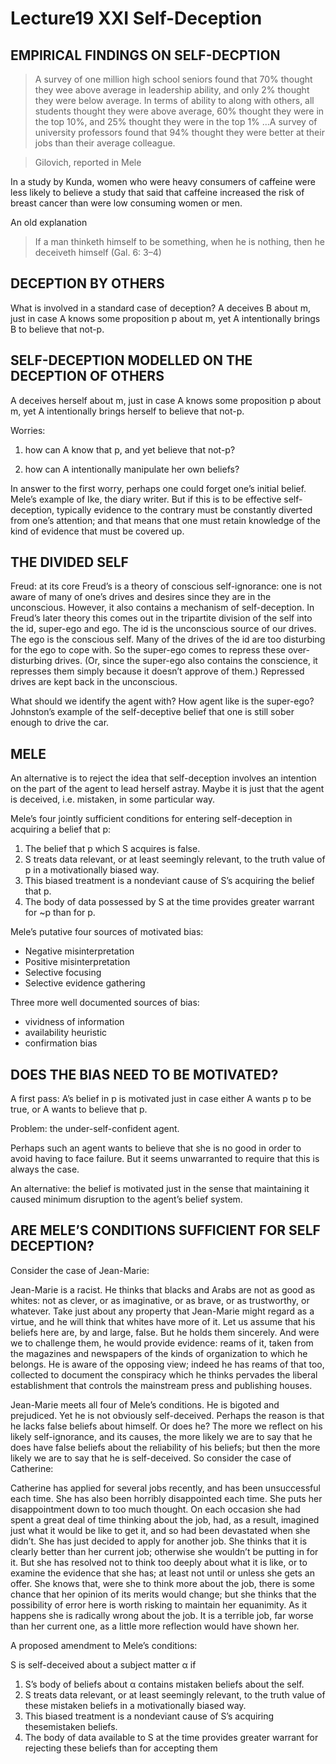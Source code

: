 # Lecture19 XXI Self-Deception 

## EMPIRICAL FINDINGS ON SELF-DECPTION 

> A survey of one million high school seniors found that 70% thought they wee above average in leadership ability, and only 2% thought they were below average. In terms of ability to along with others, all students thought they were above average, 60% thought they were in the top 10%, and 25% thought they were in the top 1% …A survey of university professors found that 94% thought they were better at their jobs than their average colleague. 

> Gilovich, reported in Mele 

In a study by Kunda, women who were heavy consumers of caffeine were less likely to believe a study that said that caffeine increased the risk of breast cancer than were low consuming women or men. 

An old explanation 
> If a man thinketh himself to be something, when he is nothing, then he deceiveth himself (Gal. 6: 3–4) 

## DECEPTION BY OTHERS 

What is involved in a standard case of deception? A deceives B about m, just in case A knows some proposition p about m, yet A intentionally brings B to believe that not-p. 

## SELF-DECEPTION MODELLED ON THE DECEPTION OF OTHERS 

A deceives herself about m, just in case A knows some proposition p about m, yet A intentionally brings herself to believe that not-p. 

Worries: 

1.  how can A know that p, and yet believe that not-p? 

1.  how can A intentionally manipulate her own beliefs? 

In answer to the first worry, perhaps one could forget one’s initial belief. Mele’s example of Ike, the diary writer. But if this is to be effective self-deception, typically evidence to the contrary must be constantly diverted from one’s attention; and that means that one must retain knowledge of the kind of evidence that must be covered up. 

## THE DIVIDED SELF 

Freud: at its core Freud’s is a theory of conscious self-ignorance: one is not aware of many of one’s drives and desires since they are in the unconscious. However, it also contains a mechanism of self-deception. In Freud’s later theory this comes out in the tripartite division of the self into the id, super-ego and ego. The id is the unconscious source of our drives. The ego is the conscious self. Many of the drives of the id are too disturbing for the ego to cope with. So the super-ego comes to repress these over-disturbing drives. (Or, since the super-ego also contains the conscience, it represses them simply because it doesn’t approve of them.) Repressed drives are kept back in the unconscious. 

What should we identify the agent with? How agent like is the super-ego? Johnston’s example of the self-deceptive belief that one is still sober enough to drive the car. 

## MELE 

An alternative is to reject the idea that self-deception involves an intention on the part of the agent to lead herself astray. Maybe it is just that the agent is deceived, i.e. mistaken, in some particular way. 

Mele’s four jointly sufficient conditions for entering self-deception in acquiring a belief that p: 

1. The belief that p which S acquires is false. 
1. S treats data relevant, or at least seemingly relevant, to the truth value of p in a motivationally biased way. 
1. This biased treatment is a nondeviant cause of S’s acquiring the belief that p. 
1. The body of data possessed by S at the time provides greater warrant for ~p than for p. 

Mele’s putative four sources of motivated bias: 

- Negative misinterpretation
- Positive misinterpretation
- Selective focusing
- Selective evidence gathering

Three more well documented sources of bias: 

- vividness of information
- availability heuristic
- confirmation bias

## DOES THE BIAS NEED TO BE MOTIVATED? 

A first pass: A’s belief in p is motivated just in case either A wants p to be true, or A wants to believe that p. 

Problem: the under-self-confident agent. 

Perhaps such an agent wants to believe that she is no good in order to avoid having to face failure. But it seems unwarranted to require that this is always the case. 

An alternative: the belief is motivated just in the sense that maintaining it caused minimum disruption to the agent’s belief system. 

## ARE MELE’S CONDITIONS SUFFICIENT FOR SELF DECEPTION? 

Consider the case of Jean-Marie: 

Jean-Marie is a racist. He thinks that blacks and Arabs are not as good as whites: not as clever, or as imaginative, or as brave, or as trustworthy, or whatever. Take just about any property that Jean-Marie might regard as a virtue, and he will think that whites have more of it. Let us assume that his beliefs here are, by and large, false. But he holds them sincerely. And were we to challenge them, he would provide evidence: reams of it, taken from the magazines and newspapers of the kinds of organization to which he belongs. He is aware of the opposing view; indeed he has reams of that too, collected to document the conspiracy which he thinks pervades the liberal establishment that controls the mainstream press and publishing houses. 

Jean-Marie meets all four of Mele’s conditions. He is bigoted and prejudiced. Yet he is not obviously self-deceived. Perhaps the reason is that he lacks false beliefs about himself. Or does he? The more we reflect on his likely self-ignorance, and its causes, the more likely we are to say that he does have false beliefs about the reliability of his beliefs; but then the more likely we are to say that he is self-deceived. So consider the case of Catherine: 

Catherine has applied for several jobs recently, and has been unsuccessful each time. She has also been horribly disappointed each time. She puts her disappointment down to too much thought. On each occasion she had spent a great deal of time thinking about the job, had, as a result, imagined just what it would be like to get it, and so had been devastated when she didn’t. She has just decided to apply for another job. She thinks that it is clearly better than her current job; otherwise she wouldn’t be putting in for it. But she has resolved not to think too deeply about what it is like, or to examine the evidence that she has; at least not until or unless she gets an offer. She knows that, were she to think more about the job, there is some chance that her opinion of its merits would change; but she thinks that the possibility of error here is worth risking to maintain her equanimity. As it happens she is radically wrong about the job. It is a terrible job, far worse than her current one, as a little more reflection would have shown her. 

A proposed amendment to Mele’s conditions: 

S is self-deceived about a subject matter α if 

1. S’s body of beliefs about α contains mistaken beliefs about the self. 
1. S treats data relevant, or at least seemingly relevant, to the truth value of these mistaken beliefs in a motivationally biased way. 
1. This biased treatment is a nondeviant cause of S’s acquiring thesemistaken beliefs. 
1. The body of data available to S at the time provides greater warrant for rejecting these beliefs than for accepting them 


